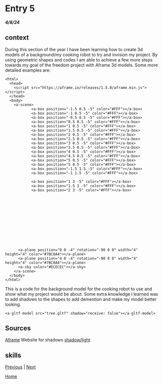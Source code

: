 # Entry 5
##### 4/8/24

## context
During this section of the year I have been learning how to create 3d models of a background/my cooking robot to try and invision my project. By using geometric shapes and codes I am able to achieve a few more steps towards my goal of the freedom project with Aframe 3d models. Some more detailed examples are:  
````
<html>
  <head>
    <script src="https://aframe.io/releases/1.5.0/aframe.min.js"></script>
  </head>
  <body>
    <a-scene>
            <a-box position="-1.5 0.5 -5" color="#FFF"></a-box>
            <a-box position="-1 0.5 -5" color="#FFF"></a-box>
            <a-box position="-0.5 0.5 -5" color="#FFF"></a-box>
            <a-box position="0.5 0.5 -5" color="#FFF"></a-box>
            <a-box position="1 0.5 -5" color="#FFF"></a-box>
            <a-box position="1.5 0.5 -5" color="#FFF"></a-box>
            <a-box position="2 0.5 -5" color="#FFF"></a-box>
            <a-box position="2.5 0.5 -5" color="#FFF"></a-box>
            <a-box position="3 0.5 -5" color="#FFF"></a-box>
            <a-box position="3.5 0.5 -5" color="#FFF"></a-box>   
            <a-box position="4 0.5 -5" color="#FFF"></a-box>
            <a-box position="4.5 0.5 -5" color="#FFF"></a-box>
            <a-box position="5 0.5 -5" color="#FFF"></a-box>
            <a-box position="5 0.5 -5" color="#FFF"></a-box>
            <a-box position="-1.5 1.5 -5" color="#FFF"></a-box>
            <a-box position="-1 1.5 -5" color="#FFF"></a-box>
      
            <a-box position="1 3 -5" color="#FFF"></a-box>
            <a-box position="1.5 3 -5" color="#FFF"></a-box>
            <a-box position="2 3 -5" color="#FFF"></a-box>
      
      
      
      
      
      
      
    
      
      
      
      
      
      <a-plane position="0 0 -4" rotation="-90 0 0" width="4" height="4" color="#7BC8A4"></a-plane>
      <a-plane position="4 0 -4" rotation="-90 0 0" width="4" height="4" color="#7BC8A4"></a-plane>
      <a-sky color="#ECECEC"></a-sky>
    </a-scene>
  </body>
</html>
````
This is a code for the background model for the cooking robot to use and show what my project would be about. Some extra knowledge i learned was to add shadows to the shapes to add demention and make my model better looking.  
````<a-entity light="type:directional; castShadow:true;" position="1 1 1"></a-entity>
<a-gltf-model src="tree.gltf" shadow="receive: false"></a-gltf-model>
````

## Sources
[Aframe](https://aframe.io/docs/1.5.0/components/shadow.html) Website for shadows
[shadow/light](https://aframe.io/docs/1.5.0/components/light.html#configuring-shadows)



## skills




[Previous](entry04.md) | [Next](entry06.md)

[Home](../README.md)
